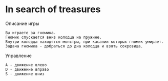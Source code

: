 # In search of treasures

Описание игры

```
Вы играете за гномика.
Гномик спускается вниз колодца на пружине.
Внутри колодца находятся монстры, при касании которых гномик умирает.
Задача гномика - добраться до дна колодца и взять сокровища.
```

Управление

```
A - движение влево
D - движение вправо
S - движение вниз
```

